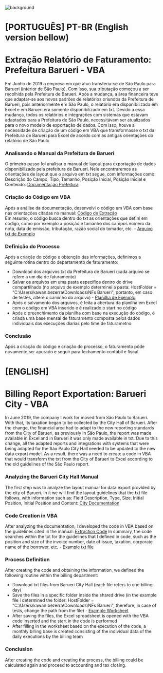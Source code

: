 ![background](https://github.com/kawanbez/relatorio_prefeitura_barueri_vba/blob/main/bg.jpg)

# [PORTUGUÊS] PT-BR (English version bellow)
# Extração Relatório de Faturamento: Prefeitura Barueri  - VBA

Em Junho de 2019 a empresa em que atuo transferiu-se de São Paulo para Barueri (interior de São Paulo). Com isso, sua tributação começou a ser recolhida pela Prefeitura de Barueri.
Após a mudança, a área financeira teve que adaptar-se aos novos padrões de relatórios oriundos da Prefeitura de Barueri, pois anteriormente em São Paulo, o relatório era disponibilizado em Excel e em Barueri era somente disponibilizado em txt. Devido a essa mudança, todos os relatórios e integrações com sistemas que estavam adaptados para a Prefeitura de São Paulo, necessitávam ser atualizados para o novo modelo de exportação de dados.
Com isso, houve a necessidade de criação de um código em VBA que transformasse o txt da Prefeitura de Barueri para Excel de acordo com as antigas orientações do relatório de São Paulo.

### Analisando o Manual da Prefeitura de Barueri

O primeiro passo foi analisar o manual de layout para exportação de dados disponibilizado pela prefeitura de Barueri. Nele encontraremos as orientações de layout que o arquivo em txt segue, com informações como: Descrição do Campo, Tipo, Tamanho, Posição Inicial, Posição Inicial e Conteúdo:
[Documentação Prefeitura](https://github.com/kawanbez/relatorio_prefeitura_barueri_vba/blob/main/NFE_Layout.pdf)

### Criação do Código em VBA

Após a análise da documentação, desenvolvi o código em VBA com base nas orientações citadas no manual: [Código de Extração](https://github.com/kawanbez/relatorio_prefeitura_barueri_vba/blob/main/codigo_de_extracao)  
Em resumo, o código busca dentro do txt as orientações que defini em código, como por exemplo a posição e tamanho dos campos número da nota, data de emissão, tributação, razão social do tomador, etc. - [Arquivo txt de Exemplo](https://github.com/kawanbez/relatorio_prefeitura_barueri_vba/blob/main/48941143DE20201030%20-%20MODELO.txt) 

### Definição do Processo

Após a criação do código e obtenção das informações, definimos a seguinte rotina dentro do departamento de faturamento:

* Download dos arquivos txt da Prefeitura de Barueri (cada arquivo se refere a um dia de faturamento)
* Salvar os arquivos em uma pasta específica dentro do drive compartilhado (no arquivo de exemplo determinei a pasta: HostFolder = "C:\Users\kawan.bezerra\Downloads\NFs Barueri\", portanto, em caso de testes, altere o caminho do arquivo) - [Planilha de Exemplo](https://github.com/kawanbez/relatorio_prefeitura_barueri_vba)  
* Após o salvamento dos arquivos, é feita a abertura da planilha em Excel com o código em VBA inserido e é realizado o start no código
* Após o preenchimento da planilha com base na execução do código, é criada uma base mensal de faturamento composta pelos dados individuais das execuções diarias pelo time de faturametno

### Conclusão

Após a criação do código e criação do processo, o faturamento pôde novamente ser apurado e seguir para fechamento contábil e fiscal.

# [ENGLISH]
# Billing Report Exportation: Barueri City - VBA

In June 2019, the company I work for moved from São Paulo to Barueri. With that, its taxation began to be collected by the City Hall of Barueri.
After the change, the financial area had to adapt to the new reporting standards from the City of Barueri, as previously in São Paulo, the report was made available in Excel and in Barueri it was only made available in txt. Due to this change, all the adapted reports and integrations with systems that were being adapted for the São Paulo City Hall needed to be updated to the new data export model.
As a result, there was a need to create a code in VBA that would transform the txt from the City of Barueri to Excel according to the old guidelines of the São Paulo report.

### Analyzing the Barueri City Hall Manual

The first step was to analyze the layout manual for data export provided by the city of Barueri. In it we will find the layout guidelines that the txt file follows, with information such as: Field Description, Type, Size, Initial Position, Initial Position and Content:
[City Documentation](https://github.com/kawanbez/relatorio_prefeitura_barueri_vba/blob/main/NFE_Layout.pdf)

### Code Creation in VBA

After analyzing the documentation, I developed the code in VBA based on the guidelines cited in the manual: [Extraction Code](https://github.com/kawanbez/relatorio_prefeitura_barueri_vba/blob/main/codigo_de_extracao)
In summary, the code searches within the txt for the guidelines that I defined in code, such as the position and size of the invoice number, date of issue, taxation, corporate name of the borrower, etc. - [Example txt file](https://github.com/kawanbez/relatorio_prefeitura_barueri_vba/blob/main/48941143DE20201030%20-%20MODELO.txt)

### Process Definition

After creating the code and obtaining the information, we defined the following routine within the billing department:

* Download txt files from Barueri City Hall (each file refers to one billing day)
* Save the files in a specific folder inside the shared drive (in the example file I determined the folder: HostFolder = "C:\Users\kawan.bezerra\Downloads\NFs Barueri\", therefore, in case of tests, change the path from the file) - [Example Worksheet](https://github.com/kawanbez/relatorio_prefeitura_barueri_vba)
* After saving the files, the Excel spreadsheet is opened with the VBA code inserted and the start in the code is performed
* After filling in the worksheet based on the execution of the code, a monthly billing base is created consisting of the individual data of the daily executions by the billing team

### Conclusion

After creating the code and creating the process, the billing could be calculated again and proceed to accounting and tax closing.
